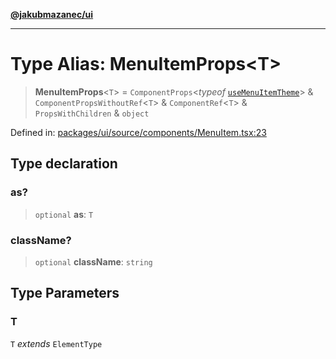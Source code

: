 [**@jakubmazanec/ui**](../README.md)

---

# Type Alias: MenuItemProps\<T\>

> **MenuItemProps**\<`T`\> = `ComponentProps`\<_typeof_
> [`useMenuItemTheme`](../variables/useMenuItemTheme.md)\> & `ComponentPropsWithoutRef`\<`T`\> &
> `ComponentRef`\<`T`\> & `PropsWithChildren` & `object`

Defined in:
[packages/ui/source/components/MenuItem.tsx:23](https://github.com/jakubmazanec/tools/blob/acfa246dbb1035f65efb7fa114167a3cbefca108/packages/ui/source/components/MenuItem.tsx#L23)

## Type declaration

### as?

> `optional` **as**: `T`

### className?

> `optional` **className**: `string`

## Type Parameters

### T

`T` _extends_ `ElementType`
